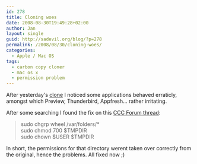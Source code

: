 ```yaml
---
id: 278
title: Cloning woes
date: 2008-08-30T19:49:28+02:00
author: Jan
layout: single
guid: http://sadevil.org/blog/?p=278
permalink: /2008/08/30/cloning-woes/
categories:
  - Apple / Mac OS
tags:
  - carbon copy cloner
  - mac os x
  - permission problem
---
```

After yesterday's [clone](https://kcore.org/2008/08/29/bigger-disk/) I noticed some applications behaved erraticly, amongst which Preview, Thunderbird, Appfresh... rather irritating.

After some searching I found the fix on this [CCC Forum thread](http://forums.bombich.com/viewtopic.php?p=42055#42055):

> sudo chgrp wheel /var/folders/*  
> sudo chmod 700 $TMPDIR  
> sudo chown $USER $TMPDIR 

In short, the permissions for that directory werent taken over correctly from the original, hence the problems. All fixed now ;)
